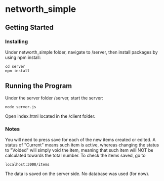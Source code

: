 # networth_simple

## Getting Started

### Installing

Under networth_simple folder, navigate to /server, then install packages by using npm install:

```
cd server
npm install
```

## Running the Program

Under the server folder /server, start the server:

```
node server.js
```

Open index.html located in the /client folder. 

### Notes

You will need to press save for each of the new items created or edited. A status of "Current" means such item is 
active, whereas changing the status to "Voided" will simply void the item, meaning that such item will NOT be calculated
towards the total number. To check the items saved, go to

```
localhost:3000/items
```

The data is saved on the server side. No database was used (for now).
